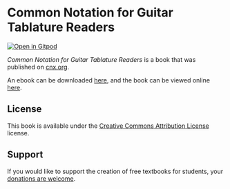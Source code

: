 # Common Notation for Guitar Tablature Readers

[![Open in Gitpod](https://gitpod.io/button/open-in-gitpod.svg)](https://gitpod.io/from-referrer/)

_Common Notation for Guitar Tablature Readers_ is a book that was published on [cnx.org](https://cnx.org/).

An ebook can be downloaded [here](https://github.com/cnx-user-books/cnxbook-common-notation-for-guitar-tablature-readers/releases/latest), and the book can be viewed online [here](https://github.com/cnx-user-books/cnxbook-common-notation-for-guitar-tablature-readers/releases/latest).

## License
This book is available under the [Creative Commons Attribution License](./LICENSE) license.

## Support
If you would like to support the creation of free textbooks for students, your [donations are welcome](https://riceconnect.rice.edu/donation/support-openstax-banner).
